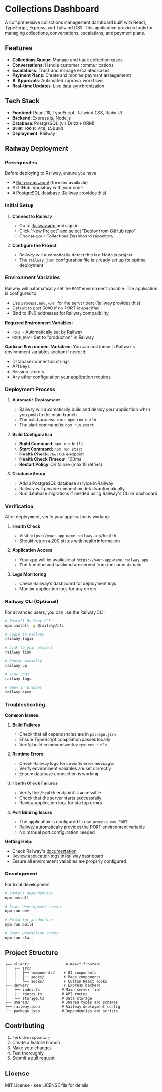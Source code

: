 # Collections Dashboard

A comprehensive collections management dashboard built with React, TypeScript, Express, and Tailwind CSS. This application provides tools for managing collections, conversations, escalations, and payment plans.

## Features

- **Collections Queue**: Manage and track collection cases
- **Conversations**: Handle customer communications
- **Escalations**: Track and manage escalated cases
- **Payment Plans**: Create and monitor payment arrangements
- **AI Approvals**: Automated approval workflows
- **Real-time Updates**: Live data synchronization

## Tech Stack

- **Frontend**: React 18, TypeScript, Tailwind CSS, Radix UI
- **Backend**: Express.js, Node.js
- **Database**: PostgreSQL (via Drizzle ORM)
- **Build Tools**: Vite, ESBuild
- **Deployment**: Railway

## Railway Deployment

### Prerequisites

Before deploying to Railway, ensure you have:

- A [Railway account](https://railway.app) (free tier available)
- A GitHub repository with your code
- A PostgreSQL database (Railway provides this)

### Initial Setup

1. **Connect to Railway**
   - Go to [Railway.app](https://railway.app) and sign in
   - Click "New Project" and select "Deploy from GitHub repo"
   - Choose your Collections Dashboard repository

2. **Configure the Project**
   - Railway will automatically detect this is a Node.js project
   - The `railway.json` configuration file is already set up for optimal deployment

### Environment Variables

Railway will automatically set the `PORT` environment variable. The application is configured to:

- Use `process.env.PORT` for the server port (Railway provides this)
- Default to port 5000 if no PORT is specified
- Bind to IPv6 addresses for Railway compatibility

**Required Environment Variables:**
- `PORT` - Automatically set by Railway
- `NODE_ENV` - Set to "production" in Railway

**Optional Environment Variables:**
You can add these in Railway's environment variables section if needed:
- Database connection strings
- API keys
- Session secrets
- Any other configuration your application requires

### Deployment Process

1. **Automatic Deployment**
   - Railway will automatically build and deploy your application when you push to the main branch
   - The build process runs: `npm run build`
   - The start command is: `npm run start`

2. **Build Configuration**
   - **Build Command**: `npm run build`
   - **Start Command**: `npm run start`
   - **Health Check**: `/health` endpoint
   - **Health Check Timeout**: 100ms
   - **Restart Policy**: On failure (max 10 retries)

3. **Database Setup**
   - Add a PostgreSQL database service in Railway
   - Railway will provide connection details automatically
   - Run database migrations if needed using Railway's CLI or dashboard

### Verification

After deployment, verify your application is working:

1. **Health Check**
   - Visit `https://your-app-name.railway.app/health`
   - Should return a 200 status with health information

2. **Application Access**
   - Your app will be available at `https://your-app-name.railway.app`
   - The frontend and backend are served from the same domain

3. **Logs Monitoring**
   - Check Railway's dashboard for deployment logs
   - Monitor application logs for any errors

### Railway CLI (Optional)

For advanced users, you can use the Railway CLI:

```bash
# Install Railway CLI
npm install -g @railway/cli

# Login to Railway
railway login

# Link to your project
railway link

# Deploy manually
railway up

# View logs
railway logs

# Open in browser
railway open
```

### Troubleshooting

**Common Issues:**

1. **Build Failures**
   - Check that all dependencies are in `package.json`
   - Ensure TypeScript compilation passes locally
   - Verify build command works: `npm run build`

2. **Runtime Errors**
   - Check Railway logs for specific error messages
   - Verify environment variables are set correctly
   - Ensure database connection is working

3. **Health Check Failures**
   - Verify the `/health` endpoint is accessible
   - Check that the server starts successfully
   - Review application logs for startup errors

4. **Port Binding Issues**
   - The application is configured to use `process.env.PORT`
   - Railway automatically provides the PORT environment variable
   - No manual port configuration needed

**Getting Help:**
- Check Railway's [documentation](https://docs.railway.app)
- Review application logs in Railway dashboard
- Ensure all environment variables are properly configured

### Development

For local development:

```bash
# Install dependencies
npm install

# Start development server
npm run dev

# Build for production
npm run build

# Start production server
npm run start
```

## Project Structure

```
├── client/                 # React frontend
│   ├── src/
│   │   ├── components/    # UI components
│   │   ├── pages/         # Page components
│   │   └── hooks/         # Custom React hooks
├── server/                # Express backend
│   ├── index.ts          # Main server file
│   ├── routes.ts         # API routes
│   └── storage.ts        # Data storage
├── shared/               # Shared types and schemas
├── railway.json          # Railway deployment config
└── package.json          # Dependencies and scripts
```

## Contributing

1. Fork the repository
2. Create a feature branch
3. Make your changes
4. Test thoroughly
5. Submit a pull request

## License

MIT License - see LICENSE file for details
